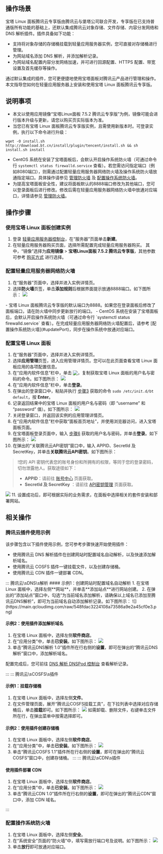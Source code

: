 ## 操作场景
宝塔 Linux 面板腾讯云专享版由腾讯云与堡塔公司联合开发，专享版在已支持普通版所有功能的基础上，还默认集成腾讯云对象存储、文件存储、内容分发网络和 DNS 解析插件。插件具备如下功能：
- 支持将对象存储的存储桶挂载到轻量应用服务器实例，您可直接对存储桶进行管理。
- 为网站域名添加 DNS 解析，并添加解析记录。
- 为网站域名配置内容分发网络加速，并可进行回源配置、HTTPS 配置、带宽设置及首先缓存等操作。

通过默认集成的插件，您可更便捷地使用宝塔面板对腾讯云产品进行管理和操作。本文指导您如何在轻量应用服务器上安装和使用宝塔 Linux 面板腾讯云专享版。

## 说明事项
- 本文以使用应用镜像“宝塔Linux面板 7.5.2 腾讯云专享版”为例，镜像可能会进行版本升级与更新，请您以购买页实际版本为准。
- 当您已有宝塔 Linux 面板腾讯云专享版实例，且需使用新版本时。可登录实例，执行以下命令进行升级：
```shell
wget -O install.sh http://download.bt.cn/install/plugin/tencent/install.sh && sh install.sh install
```
- CentOS 系统在安装了宝塔面板后，会默认开启操作系统防火墙（可通过命令行 `systemctl status firewalld.service` 查看）。若您需访问指定端口（例如8080端口），则需通过配置轻量应用服务器网络防火墙及操作系统防火墙放通指定端口。具体操作请参见 [管理防火墙](https://cloud.tencent.com/document/product/1207/44577) 及 [配置操作系统防火墙](#updatePort)。
- 为提高宝塔面板安全性，建议将面板默认的8888端口修改为其他端口，您可以登录面板后进行修改。修改后需在轻量应用服务器网络防火墙中放通对应端口，详情请参见 [管理防火墙](https://cloud.tencent.com/document/product/1207/44577)。

## 操作步骤
### 使用宝塔 Linux 面板创建实例
1. 登录 [轻量应用服务器控制台](https://console.cloud.tencent.com/lighthouse)，在“服务器”页面单击**新建**。
2. 在轻量应用服务器购买页面，选择所需配置完成轻量应用服务器购买。
其中，“镜像”选择为**应用镜像** > **宝塔Linux面板 7.5.2 腾讯云专享版**，其他参数可参考 [购买方式](https://cloud.tencent.com/document/product/1207/44580) 进行选择。

### 配置轻量应用服务器网络防火墙
1. 在“服务器”页面中，选择并进入实例详情页。
2. 选择**防火墙**页签，单击**添加规则**后根据界面提示放通8888端口。如下图所示：
![](https://main.qcloudimg.com/raw/83567498cd591ae7b77fa403a0ecf997.png)
<dx-alert infotype="explain" title="">
- 宝塔 Linux 面板腾讯云专享版的默认端口为8888。如果您在登录面板后修改了面板端口，请在防火墙中同步更新放行的端口。
- CentOS 系统在安装了宝塔面板后，会默认开启操作系统防火墙（可通过命令行 `systemctl status firewalld.service` 查看）。在完成轻量应用服务器网络防火墙配置后，请参考 [配置操作系统防火墙](#updatePort)，同步在操作系统中放通对应端口。
</dx-alert>




### 配置宝塔 Linux 面板
1. 在“服务器”页面中，选择并进入实例详情页。
2. 选择**应用管理**页签，进入应用管理详情页。您可以在此页面查看宝塔 Linux 面板应用的各项配置信息。
3. [](id:Step3)在“应用内软件信息”栏中，单击 <img src="https://main.qcloudimg.com/raw/6603ab4f907562addb1c01596c6296cd.png" style="margin:-3px 0px">，复制获取宝塔 Linux 面板的用户名与密码的命令。如下图所示：
![](https://main.qcloudimg.com/raw/e14328a715018a014060a436f3b6f0fe.png)
4. 在“应用内软件信息”栏中，单击**登录**。
5. 在弹出的登录窗口中，粘贴并执行 [步骤3](#Step3) 获取的命令 `sudo /etc/init.d/bt default`，按 **Enter**。
6. [](id:Step6)记录返回结果中的宝塔 Linux 面板的用户名与密码（即 “username” 和 “password” 值）。如下图所示：
![](https://main.qcloudimg.com/raw/7d575faab90c5f27027ca9a65b47f4d9.png)
7. 关闭登录窗口，并返回该实例的应用管理详情页。
8. 在“应用内软件信息”栏中获取“面板首页地址”，并使用浏览器访问，进入宝塔面板页面。
9. 在宝塔面板登录页面中，输入 [步骤6](#Step6) 获取的用户名与密码，并单击**登录**。如下图所示：
![](https://main.qcloudimg.com/raw/8d0c92382f5d94f7a73ba5f92b007097.png)
10. 在弹出的“关联腾讯云API密钥”窗口中，输入 APPID、SecretId 及 SecretKey，并单击**关联腾讯云API密钥**。如下图所示：
>!您的 API 密钥代表您的账号身份和所拥有的权限，等同于您的登录密码，切勿泄露他人。获取途径如下：
>- **APPID**：请前往 [账号中心](https://console.cloud.tencent.com/developer) 页面获取。
>- **SecretId 及 SecretKey** ：请前往 [API密钥管理](https://console.cloud.tencent.com/cam/capi) 页面获取。
>
![](https://main.qcloudimg.com/raw/57807c58e5ffbb1937e0928f13c1fad1.png)
11. 设置成功后，即可根据实际的业务需求，在面板中选择相关的套件安装和部署网站。

## 相关操作

### 腾讯云插件使用示例
该步骤包含以下插件使用示例，您可参考步骤快速开始使用插件：
- 使用腾讯云 DNS 解析插件在创建网站时配置域名自动解析，以及快速添加解析域名。
- 使用腾讯云 COSFS 插件一键挂载文件，以及创建存储桶。
- 使用腾讯云 CDN 插件一键部署 CDN。

<dx-tabs>
::: 腾讯云\sDNS\s解析
#### 示例1：创建网站时配置域名自动解析
1. 在宝塔 Linux 面板中，选择左侧**网站**，并单击**添加站点**进行网站创建。
2. 在弹出的“添加站点”窗口中，勾选“为当前域名添加解析，请确保以上域名已添加至腾讯云DNS解析”，即可为当前域名自动添加解析记录。如下图所示：
![](https://main.qcloudimg.com/raw/548fdac3224108a73586a9e2a45cf0e3.png)

#### 示例2：使用插件添加解析域名
1. 在宝塔 Linux 面板中，选择左侧**软件商店**。
2. 在“应用分类”中，单击**已安装**。如下图所示：
![](https://main.qcloudimg.com/raw/04594f84cc605362d3d3008b395af6f4.png)
3. 单击“腾讯云DNS解析 1.0”插件所在行右侧的**设置**，即可在弹出的“腾讯云DNS解析”窗口中，添加解析域名。

配置完成后，您可前往 [DNS 解析 DNSPod 控制台](https://console.cloud.tencent.com/cns) 查看解析记录。

::: 
::: 腾讯云\sCOSFS\s插件
#### 示例1：挂载存储桶
1. 在宝塔 Linux 面板中，选择左侧**文件**。
2. 在文件管理页面，展开“腾讯云COSFS挂载工具”，在下拉列表中选择对应存储桶后，单击**挂载**即可。如下图所示：
![](https://main.qcloudimg.com/raw/dc3b16b675667c0671002273cbfdf189.png)
如需卸载、删除文件，右键单击文件所在行，在弹出菜单中按需选择即可。

#### 示例2：使用插件创建存储桶
1. 在宝塔 Linux 面板中，选择左侧**软件商店**。
2. 在“应用分类”中，单击**已安装**。如下图所示：
![](https://main.qcloudimg.com/raw/04594f84cc605362d3d3008b395af6f4.png)
3. 单击“腾讯云COSFS 1.1”插件所在行右侧的**设置**，即可在弹出的“腾讯云COSFS”窗口中，创建存储桶。
:::
::: 腾讯云\sCDN\s插件
#### 使用插件部署 CDN
1. 在宝塔 Linux 面板中，选择左侧**软件商店**。
2. 在“应用分类”中，单击**已安装**。如下图所示：
![](https://main.qcloudimg.com/raw/04594f84cc605362d3d3008b395af6f4.png)
3. 单击“腾讯云CDN 1.0”插件所在行右侧的**设置**，即可在弹出的“腾讯云CDN”窗口中，添加 CDN 域名。

:::
</dx-tabs>

### 配置操作系统防火墙[](id:updatePort)
1. 在宝塔 Linux 面板中，选择左侧**安全**。
2. 在“系统安全”页面的“防火墙”中，填写需放行端口号及说明。如下图所示：
![](https://main.qcloudimg.com/raw/866b18637a5587cd09b0919e16aa5f0d.png)
3. 单击**放行**即可放通对应端口。
